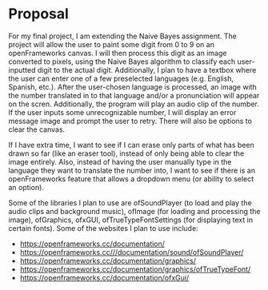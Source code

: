 # Proposal
For my final project, I am extending the Naive Bayes assignment. The project will allow the user to paint some digit from 0 to 9 
on an openFrameworks canvas. I will then process this digit as an image converted to pixels, using the Naive Bayes algorithm to classify
each user-inputted digit to the actual digit. Additionally, I plan to have a textbox where the user can enter one of a few preselected 
languages (e.g. English, Spanish, etc.). After the user-chosen language is processed, an image with the number translated in to that language 
and/or a pronunciation will appear on the scren. Additionally, the program will play an audio clip of the number. If the user inputs 
some unrecognizable number, I will display an error message image and prompt the user to retry.
There will also be options to clear the canvas.

If I have extra time, I want to see if I can erase only parts of what has been drawn so far (like an eraser tool), instead of only being 
able to clear the image entirely. Also, instead of having the user manually type in the language they want to translate the number into, 
I want to see if there is an openFrameworks feature that allows a dropdown menu (or ability to select an option). 

Some of the libraries I plan to use are ofSoundPlayer (to load and play the audio clips and background music), ofImage (for loading and 
processing the image), ofGraphics, ofxGUI, ofTrueTypeFontSettings (for displaying text in certain fonts). Some of the websites I plan
to use include:
- https://openframeworks.cc/documentation/
- https://openframeworks.cc///documentation/sound/ofSoundPlayer/
- https://openframeworks.cc/documentation/graphics/
- https://openframeworks.cc/documentation/graphics/ofTrueTypeFont/
- https://openframeworks.cc/documentation/ofxGui/ 

